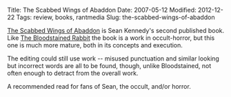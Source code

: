 Title: The Scabbed Wings of Abaddon
Date: 2007-05-12
Modified: 2012-12-22
Tags: review, books, rantmedia
Slug: the-scabbed-wings-of-abaddon

<a href="http://www.amazon.com/Scabbed-Wings-Abaddon-Sean-Kennedy/dp/1430316209/ref=pd_bbs_sr_1/103-9358149-0759050?ie=UTF8&s=books&qid=1178990763&sr=8-1" >The Scabbed Wings of Abaddon</a> is Sean Kennedy's second published book. Like <a href="http://www.pig-monkey.com/2005/08/04/the-bloodstained-rabbit/">The Bloodstained Rabbit</a> the book is a work in occult-horror, but this one is much more mature, both in its concepts and execution. 

The editing could still use work -- misused punctuation and similar looking but incorrect words are all to be found, though, unlike Bloodstained, not often enough to detract from the overall work.

A recommended read for fans of Sean, the occult, and/or horror.
